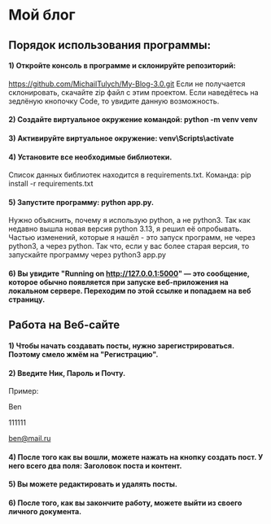 ﻿# Мой блог
## Порядок использования программы:
#### 1) Откройте консоль в программе и склонируйте репозиторий:
https://github.com/MichailTulych/My-Blog-3.0.git
Если не получается склонировать, скачайте zip файл с этим проектом. Если наведётесь на зедлёную кнопочку Code, то увидите данную возможность.
#### 2) Создайте виртуальное окружение командой: python -m venv venv
#### 3) Активируйте виртуальное окружение: venv\\Scripts\\activate
#### 4) Установите все необходимые библиотеки. 
Список данных библиотек находится в requirements.txt. Команда: pip install -r requirements.txt
#### 5) Запустите программу: python app.py. 
Нужно объяснить, почему я использую python, а не python3. Так как недавно вышла новая версия python 3.13, я решил её опробывать. Частью изменений, которые я нашёл - это запуск программ, не через python3, а через python. Так что, если у вас более старая версия, то запускайте программу через python3 app.py
#### 6) Вы увидите "Running on http://127.0.0.1:5000" — это сообщение, которое обычно появляется при запуске веб-приложения на локальном сервере. Переходим по этой ссылке и попадаем на веб страницу.
## Работа на Веб-сайте
#### 1) Чтобы начать создавать посты, нужно зарегистрироваться. Поэтому смело жмём на "Регистрацию".
#### 2) Введите Ник, Пароль и Почту. 
Пример:

Ben

111111

ben@mail.ru

#### 4) После того как вы вошли, можете нажать на кнопку создать пост. У него всего два поля: Заголовок поста и контент.
#### 5) Вы можете редактировать и удалять посты.
#### 6) После того, как вы закончите работу, можете выйти из своего личного документа. 

